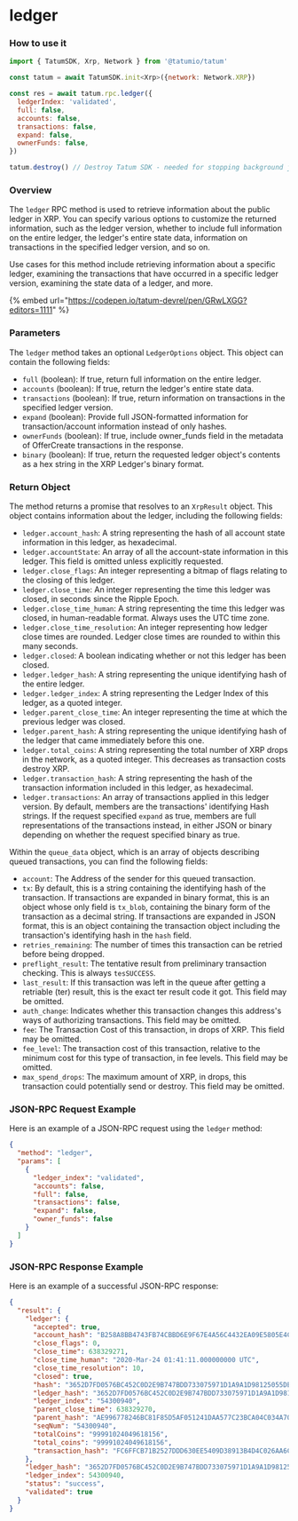 # ledger

### How to use it

```javascript
import { TatumSDK, Xrp, Network } from '@tatumio/tatum'

const tatum = await TatumSDK.init<Xrp>({network: Network.XRP})

const res = await tatum.rpc.ledger({
  ledgerIndex: 'validated',
  full: false,
  accounts: false,
  transactions: false,
  expand: false,
  ownerFunds: false,
})

tatum.destroy() // Destroy Tatum SDK - needed for stopping background jobs
```

### Overview

The `ledger` RPC method is used to retrieve information about the public ledger in XRP. You can specify various options to customize the returned information, such as the ledger version, whether to include full information on the entire ledger, the ledger's entire state data, information on transactions in the specified ledger version, and so on.

Use cases for this method include retrieving information about a specific ledger, examining the transactions that have occurred in a specific ledger version, examining the state data of a ledger, and more.

{% embed url="https://codepen.io/tatum-devrel/pen/GRwLXGG?editors=1111" %}

### Parameters

The `ledger` method takes an optional `LedgerOptions` object. This object can contain the following fields:

* `full` (boolean): If true, return full information on the entire ledger.
* `accounts` (boolean): If true, return the ledger's entire state data.
* `transactions` (boolean): If true, return information on transactions in the specified ledger version.
* `expand` (boolean): Provide full JSON-formatted information for transaction/account information instead of only hashes.
* `ownerFunds` (boolean): If true, include owner\_funds field in the metadata of OfferCreate transactions in the response.
* `binary` (boolean): If true, return the requested ledger object's contents as a hex string in the XRP Ledger's binary format.

### Return Object

The method returns a promise that resolves to an `XrpResult` object. This object contains information about the ledger, including the following fields:

* `ledger.account_hash`: A string representing the hash of all account state information in this ledger, as hexadecimal.
* `ledger.accountState`: An array of all the account-state information in this ledger. This field is omitted unless explicitly requested.
* `ledger.close_flags`: An integer representing a bitmap of flags relating to the closing of this ledger.
* `ledger.close_time`: An integer representing the time this ledger was closed, in seconds since the Ripple Epoch.
* `ledger.close_time_human`: A string representing the time this ledger was closed, in human-readable format. Always uses the UTC time zone.
* `ledger.close_time_resolution`: An integer representing how ledger close times are rounded. Ledger close times are rounded to within this many seconds.
* `ledger.closed`: A boolean indicating whether or not this ledger has been closed.
* `ledger.ledger_hash`: A string representing the unique identifying hash of the entire ledger.
* `ledger.ledger_index`: A string representing the Ledger Index of this ledger, as a quoted integer.
* `ledger.parent_close_time`: An integer representing the time at which the previous ledger was closed.
* `ledger.parent_hash`: A string representing the unique identifying hash of the ledger that came immediately before this one.
* `ledger.total_coins`: A string representing the total number of XRP drops in the network, as a quoted integer. This decreases as transaction costs destroy XRP.
* `ledger.transaction_hash`: A string representing the hash of the transaction information included in this ledger, as hexadecimal.
* `ledger.transactions`: An array of transactions applied in this ledger version. By default, members are the transactions' identifying Hash strings. If the request specified `expand` as true, members are full representations of the transactions instead, in either JSON or binary depending on whether the request specified binary as true.

Within the `queue_data` object, which is an array of objects describing queued transactions, you can find the following fields:

* `account`: The Address of the sender for this queued transaction.
* `tx`: By default, this is a string containing the identifying hash of the transaction. If transactions are expanded in binary format, this is an object whose only field is `tx_blob`, containing the binary form of the transaction as a decimal string. If transactions are expanded in JSON format, this is an object containing the transaction object including the transaction's identifying hash in the `hash` field.
* `retries_remaining`: The number of times this transaction can be retried before being dropped.
* `preflight_result`: The tentative result from preliminary transaction checking. This is always `tesSUCCESS`.
* `last_result`: If this transaction was left in the queue after getting a retriable (ter) result, this is the exact ter result code it got. This field may be omitted.
* `auth_change`: Indicates whether this transaction changes this address's ways of authorizing transactions. This field may be omitted.
* `fee`: The Transaction Cost of this transaction, in drops of XRP. This field may be omitted.
* `fee_level`: The transaction cost of this transaction, relative to the minimum cost for this type of transaction, in fee levels. This field may be omitted.
* `max_spend_drops`: The maximum amount of XRP, in drops, this transaction could potentially send or destroy. This field may be omitted.



### JSON-RPC Request Example

Here is an example of a JSON-RPC request using the `ledger` method:

```json
{
  "method": "ledger",
  "params": [
    {
      "ledger_index": "validated",
      "accounts": false,
      "full": false,
      "transactions": false,
      "expand": false,
      "owner_funds": false
    }
  ]
}
```

### JSON-RPC Response Example

Here is an example of a successful JSON-RPC response:

```json
{
  "result": {
    "ledger": {
      "accepted": true,
      "account_hash": "B258A8BB4743FB74CBBD6E9F67E4A56C4432EA09E5805E4CC2DA26F2DBE8F3D1",
      "close_flags": 0,
      "close_time": 638329271,
      "close_time_human": "2020-Mar-24 01:41:11.000000000 UTC",
      "close_time_resolution": 10,
      "closed": true,
      "hash": "3652D7FD0576BC452C0D2E9B747BDD733075971D1A9A1D98125055DEF428721A",
      "ledger_hash": "3652D7FD0576BC452C0D2E9B747BDD733075971D1A9A1D98125055DEF428721A",
      "ledger_index": "54300940",
      "parent_close_time": 638329270,
      "parent_hash": "AE996778246BC81F85D5AF051241DAA577C23BCA04C034A7074F93700194520D",
      "seqNum": "54300940",
      "totalCoins": "99991024049618156",
      "total_coins": "99991024049618156",
      "transaction_hash": "FC6FFCB71B2527DDD630EE5409D38913B4D4C026AA6C3B14A3E9D4ED45CFE30D"
    },
    "ledger_hash": "3652D7FD0576BC452C0D2E9B747BDD733075971D1A9A1D98125055DEF428721A",
    "ledger_index": 54300940,
    "status": "success",
    "validated": true
  }
}
```
